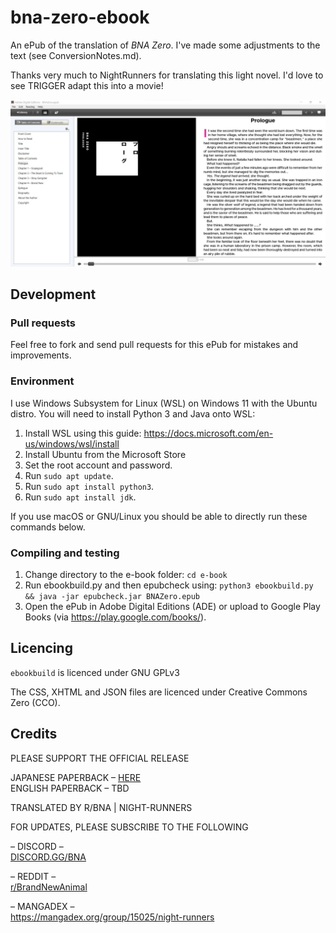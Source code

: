 # bna-zero-ebook

An ePub of the translation of *BNA Zero*. I've made some adjustments to the text (see ConversionNotes.md).

Thanks very much to NightRunners for translating this light novel. I'd love to see TRIGGER adapt this into a movie!

![Adobe Digital Editions preview](https://github.com/inferno986return/bna-zero-ebook/blob/main/Prologue_preview.jpg)


## Development

### Pull requests

Feel free to fork and send pull requests for this ePub for mistakes and improvements.

### Environment

I use Windows Subsystem for Linux (WSL) on Windows 11 with the Ubuntu distro. You will need to install Python 3 and Java onto WSL:

1. Install WSL using this guide: https://docs.microsoft.com/en-us/windows/wsl/install
2. Install Ubuntu from the Microsoft Store
3. Set the root account and password.
4. Run `sudo apt update`.
5. Run `sudo apt install python3`.
6. Run `sudo apt install jdk`.

If you use macOS or GNU/Linux you should be able to directly run these commands below.

### Compiling and testing

1. Change directory to the e-book folder: `cd e-book`
2. Run ebookbuild.py and then epubcheck using: `python3 ebookbuild.py && java -jar epubcheck.jar BNAZero.epub`
3. Open the ePub in Adobe Digital Editions (ADE) or upload to Google Play Books (via https://play.google.com/books/).

## Licencing

`ebookbuild` is licenced under GNU GPLv3

The CSS, XHTML and JSON files are licenced under Creative Commons Zero (CCO).

## Credits

PLEASE SUPPORT THE OFFICIAL RELEASE

JAPANESE PAPERBACK – <a href="https://www.amazon.com/dp/4086313642">HERE</a><br/>
ENGLISH PAPERBACK – TBD

TRANSLATED BY R/BNA | NIGHT-RUNNERS

FOR UPDATES, PLEASE SUBSCRIBE TO THE FOLLOWING

– DISCORD –<br/>
<a href="https://discord.gg/bna">DISCORD.GG/BNA</a>

– REDDIT –<br/>
<a href="https://reddit.com/r/BrandNewAnimal">r/BrandNewAnimal</a>
	
– MANGADEX –<br/>
<a href="https://mangadex.org/group/15025/night-runners">https://mangadex.org/group/15025/night-runners</a>

